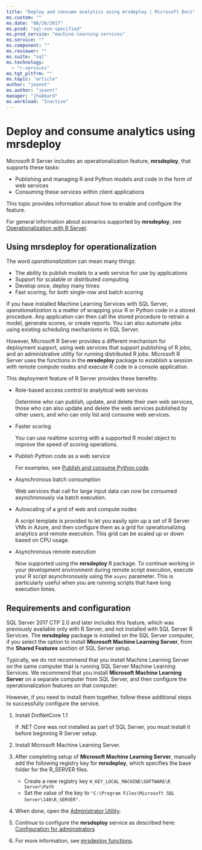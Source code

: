 ```yaml
---
title: "Deploy and consume analytics using mrsdeploy | Microsoft Docs"
ms.custom: ""
ms.date: "08/20/2017"
ms.prod: "sql-non-specified"
ms.prod_service: "machine-learning-services"
ms.service: ""
ms.component: ""
ms.reviewer: ""
ms.suite: "sql"
ms.technology: 
  - "r-services"
ms.tgt_pltfrm: ""
ms.topic: "article"
author: "jeannt"
ms.author: "jeannt"
manager: "jhubbard"
ms.workload: "Inactive"
---
```


# Deploy and consume analytics using mrsdeploy

Microsoft R Server includes an operationalization feature, **mrsdeploy**, that supports these tasks:

+ Publishing and managing R and Python models and code in the form of web services
+ Consuming these services within client applications

This topic provides information about how to enable and configure the feature.

For general information about scenarios supported by **mrsdeploy**, see [Operationalization with R Server](https://docs.microsoft.com/r-server/what-is-operationalization).

## Using mrsdeploy for operationalization

The word *operationalization* can mean many things:

+ The ability to publish models to a web service for use by applications
+ Support for scalable or distributed computing
+ Develop once, deploy many times
+ Fast scoring, for both single-row and batch scoring

If you have installed Machine Learning Services with SQL Server, *operationalization* is a matter of wrapping your R or Python code in a stored procedure. Any application can then call the stored procedure to retrain a model, generate scores, or create reports. You can also automate jobs using existing scheduling mechanisms in SQL Server.

However, Microsoft R Server provides a different mechanism for deployment support, using web services that support publishing of R jobs, and an administrative utility for running distributed R jobs. Microsoft R Server uses the functions in the **mrsdeploy** package to establish a session with remote compute nodes and execute R code in a console application.

This deployment feature of R Server provides these benefits:

+ Role-based access control to analytical web services

    Determine who can publish, update, and delete their own web services, those who can also update and delete the web services published by other users, and who can only list and consume web services.

+ Faster scoring
  
  You can use realtime scoring with a supported R model object to improve the speed of scoring operations.

+ Publish Python code as a web service

  For examples, see [Publish and consume Python code](./python/publish-consume-python-code.md).

+ Asynchronous batch consumption

  Web services that call for large input data can now be consumed asynchronously via batch execution.

+ Autoscaling of a grid of web and compute nodes

  A script template is provided to let you easily spin up a set of R Server VMs in Azure, and then configure them as a grid for operationalizing analytics and remote execution. This grid can be scaled up or down based on CPU usage.

+ Asynchronous remote execution

    Now supported using the **mrsdeploy** R package. To continue working in your development environment during remote script execution, execute your R script asynchronously using the `async` parameter. This is particularly useful when you are running scripts that have long execution times.

## Requirements and configuration

SQL Server 2017 CTP 2.0 and later includes this feature, which was previously available only with R Server, and not installed with SQL Server R Services. The **mrsdeploy** package is installed on the SQL Server computer, if you select the option to install **Microsoft Machine Learning Server**, from the **Shared Features** section of SQL Server setup.

Typically, we do not recommend that you install Machine Learning Server on the same computer that is running SQL Server Machine Learning Services. We recommend that you install **Microsoft Machine Learning Server** on a separate computer from SQL Server, and then configure the operationalization features on that computer.

However, if you need to install them together, follow these additional steps to successfully configure the service.

1. Install DotNetCore 1.1

    If .NET Core was not installed as part of SQL Server, you must install it before beginning R Server setup.

2. Install Microsoft Machine Learning Server.

3. After completing setup of **Microsoft Machine Learning Server**, manually add the following registry key for  **mrsdeploy**, which specifies the base folder for the R_SERVER files. 

    + Create a new registry key `H_KEY_LOCAL_MACHINE\SOFTWARE\R Server\Path`
    + Set the value of the key to `"C:\Program Files\Microsoft SQL Server\140\R_SERVER"`.

4. When done, open the [Administrator Utility](https://docs.microsoft.com/r-server/operationalize/configure-use-admin-utility).

5. Continue to configure the **mrsdeploy** service as described here: [Configuration for administrators](https://docs.microsoft.com/r-server/operationalize/configure-start-for-administrators)

6. For more information, see [mrsdeploy functions](https://docs.microsoft.com/r-server/r-reference/mrsdeploy/mrsdeploy-package).
